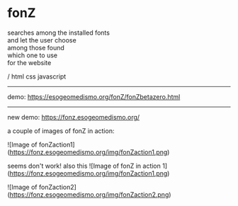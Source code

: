 # fonZ <br>
searches among the installed fonts<br>
and let the user choose<br>
among those found<br>
which one to use<br>
for the website<br>

/ html css javascript <hr>
demo: https://esogeomedismo.org/fonZ/fonZbetazero.html <hr>
new demo: https://fonz.esogeomedismo.org/

a couple of images of fonZ in action:

![Image of fonZaction1] (https://fonz.esogeomedismo.org/img/fonZaction1.png)

seems don't work!
also this ![Image of fonZ in action 1] (https://fonz.esogeomedismo.org/img/fonZaction1.png)

![Image of fonZaction2] (https://fonz.esogeomedismo.org/img/fonZaction2.png)

